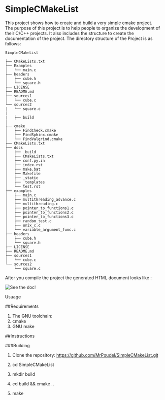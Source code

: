 # SimpleCMakeList
This project shows how to create and build a very simple cmake project. The purpose of this project is to help people to organize the development of their C/C++ projects. It also includes the structure to create the documentation of the project. 
The directory structure of the Project is as follows:

```
SimpleCMakeList

├── CMakeLists.txt
├── Examples
│   └── main.c
├── headers
│   ├── cube.h
│   └── square.h
├── LICENSE
├── README.md
├── sources1
│   └── cube.c
└── sources2
|   └── square.c
|
|   ├── build
│   
├── cmake
│   ├── FindCheck.cmake
│   ├── FindSphinx.cmake
│   └── FindValgrind.cmake
├── CMakeLists.txt
├── docs
│   ├── _build
│   ├── CMakeLists.txt
│   ├── conf.py.in
│   ├── index.rst
│   ├── make.bat
│   ├── Makefile
│   ├── _static
│   ├── _templates
│   └── test.rst
├── examples
│   ├── main.c
│   ├── multithreading_advance.c
│   ├── multithreading.c
│   ├── pointer_to_functions1.c
│   ├── pointer_to_functions2.c
│   ├── pointer_to_functions3.c
│   ├── random_test.c
│   ├── unix_c.c
│   └── variable_argument_func.c
├── headers
│   ├── cube.h
│   └── square.h
├── LICENSE
├── README.md
├── sources1
│   └── cube.c
└── sources2
    └── square.c

```

After you compile the project the generated HTML document looks like :

![See the doc!](https://github.com/MrPoudel/SimpleCMakeList/tree/master/docs/img/Screenshot_2018-11-16.png)

Usuage

##Requirements

1. The GNU toolchain: 
2. cmake
3. GNU make

##Instructions

###Building

1. Clone the repository: https://github.com/MrPoudel/SimpleCMakeList.git 

2. cd SimpleCMakeList

3. mkdir build

4. cd build && cmake ..

5. make



